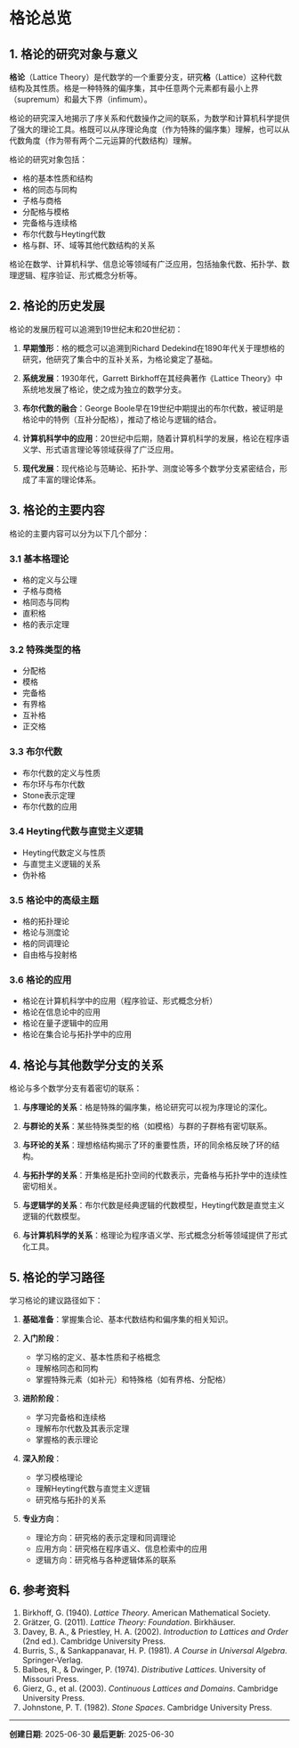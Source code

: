 # 格论总览

## 1. 格论的研究对象与意义

**格论**（Lattice Theory）是代数学的一个重要分支，研究**格**（Lattice）这种代数结构及其性质。格是一种特殊的偏序集，其中任意两个元素都有最小上界（supremum）和最大下界（infimum）。

格论的研究深入地揭示了序关系和代数操作之间的联系，为数学和计算机科学提供了强大的理论工具。格既可以从序理论角度（作为特殊的偏序集）理解，也可以从代数角度（作为带有两个二元运算的代数结构）理解。

格论的研究对象包括：

- 格的基本性质和结构
- 格的同态与同构
- 子格与商格
- 分配格与模格
- 完备格与连续格
- 布尔代数与Heyting代数
- 格与群、环、域等其他代数结构的关系

格论在数学、计算机科学、信息论等领域有广泛应用，包括抽象代数、拓扑学、数理逻辑、程序验证、形式概念分析等。

## 2. 格论的历史发展

格论的发展历程可以追溯到19世纪末和20世纪初：

1. **早期雏形**：格的概念可以追溯到Richard Dedekind在1890年代关于理想格的研究，他研究了集合中的互补关系，为格论奠定了基础。

2. **系统发展**：1930年代，Garrett Birkhoff在其经典著作《Lattice Theory》中系统地发展了格论，使之成为独立的数学分支。

3. **布尔代数的融合**：George Boole早在19世纪中期提出的布尔代数，被证明是格论中的特例（互补分配格），推动了格论与逻辑的结合。

4. **计算机科学中的应用**：20世纪中后期，随着计算机科学的发展，格论在程序语义学、形式语言理论等领域获得了广泛应用。

5. **现代发展**：现代格论与范畴论、拓扑学、测度论等多个数学分支紧密结合，形成了丰富的理论体系。

## 3. 格论的主要内容

格论的主要内容可以分为以下几个部分：

### 3.1 基本格理论

- 格的定义与公理
- 子格与商格
- 格同态与同构
- 直积格
- 格的表示定理

### 3.2 特殊类型的格

- 分配格
- 模格
- 完备格
- 有界格
- 互补格
- 正交格

### 3.3 布尔代数

- 布尔代数的定义与性质
- 布尔环与布尔代数
- Stone表示定理
- 布尔代数的应用

### 3.4 Heyting代数与直觉主义逻辑

- Heyting代数定义与性质
- 与直觉主义逻辑的关系
- 伪补格

### 3.5 格论中的高级主题

- 格的拓扑理论
- 格论与测度论
- 格的同调理论
- 自由格与投射格

### 3.6 格论的应用

- 格论在计算机科学中的应用（程序验证、形式概念分析）
- 格论在信息论中的应用
- 格论在量子逻辑中的应用
- 格论在集合论与拓扑学中的应用

## 4. 格论与其他数学分支的关系

格论与多个数学分支有着密切的联系：

1. **与序理论的关系**：格是特殊的偏序集，格论研究可以视为序理论的深化。

2. **与群论的关系**：某些特殊类型的格（如模格）与群的子群格有密切联系。

3. **与环论的关系**：理想格结构揭示了环的重要性质，环的同余格反映了环的结构。

4. **与拓扑学的关系**：开集格是拓扑空间的代数表示，完备格与拓扑学中的连续性密切相关。

5. **与逻辑学的关系**：布尔代数是经典逻辑的代数模型，Heyting代数是直觉主义逻辑的代数模型。

6. **与计算机科学的关系**：格理论为程序语义学、形式概念分析等领域提供了形式化工具。

## 5. 格论的学习路径

学习格论的建议路径如下：

1. **基础准备**：掌握集合论、基本代数结构和偏序集的相关知识。

2. **入门阶段**：
   - 学习格的定义、基本性质和子格概念
   - 理解格同态和同构
   - 掌握特殊元素（如补元）和特殊格（如有界格、分配格）

3. **进阶阶段**：
   - 学习完备格和连续格
   - 理解布尔代数及其表示定理
   - 掌握格的表示理论

4. **深入阶段**：
   - 学习模格理论
   - 理解Heyting代数与直觉主义逻辑
   - 研究格与拓扑的关系

5. **专业方向**：
   - 理论方向：研究格的表示定理和同调理论
   - 应用方向：研究格在程序语义、信息检索中的应用
   - 逻辑方向：研究格与各种逻辑体系的联系

## 6. 参考资料

1. Birkhoff, G. (1940). *Lattice Theory*. American Mathematical Society.
2. Grätzer, G. (2011). *Lattice Theory: Foundation*. Birkhäuser.
3. Davey, B. A., & Priestley, H. A. (2002). *Introduction to Lattices and Order* (2nd ed.). Cambridge University Press.
4. Burris, S., & Sankappanavar, H. P. (1981). *A Course in Universal Algebra*. Springer-Verlag.
5. Balbes, R., & Dwinger, P. (1974). *Distributive Lattices*. University of Missouri Press.
6. Gierz, G., et al. (2003). *Continuous Lattices and Domains*. Cambridge University Press.
7. Johnstone, P. T. (1982). *Stone Spaces*. Cambridge University Press.

---

**创建日期**: 2025-06-30
**最后更新**: 2025-06-30
